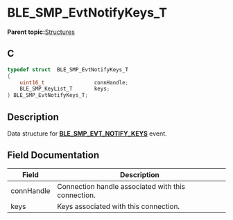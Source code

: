 # BLE\_SMP\_EvtNotifyKeys\_T

**Parent topic:**[Structures](GUID-32B57AF4-FA13-419A-852F-73C4E0457A07.md)

## C

```c
typedef struct  BLE_SMP_EvtNotifyKeys_T
{
    uint16_t                connHandle;
    BLE_SMP_KeyList_T       keys;
} BLE_SMP_EvtNotifyKeys_T;
```

## Description

Data structure for **[BLE\_SMP\_EVT\_NOTIFY\_KEYS](GUID-DA3C91C3-3ACA-4850-B469-FDF748DD2D87.md)** event.

## Field Documentation

|Field|Description|
|-----|-----------|
|connHandle|Connection handle associated with this connection.|
|keys|Keys associated with this connection.|

